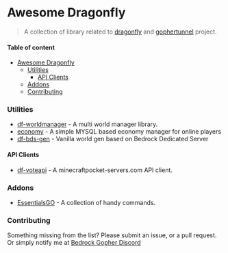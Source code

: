 # Awesome Dragonfly
> A collection of library related to [dragonfly](https://github.com/df-mc/dragonfly) and [gophertunnel](https://github.com/Sandertv/gophertunnel) project.

#### Table of content
- [Awesome Dragonfly](#awesome-dragonfly)
    + [Utilities](#utilities)
      - [API Clients](#api-clients)
    + [Addons](#addons)
    + [Contributing](#contributing)


### Utilities
- [df-worldmanager](https://github.com/Emperials/df-worldmanager) - A multi world manager library.
- [economy](https://github.com/saltcraft/economy) - A simple MYSQL based economy manager for online players
- [df-bds-gen](https://github.com/T14Raptor/df-bds-gen) - Vanilla world gen based on Bedrock Dedicated Server

#### API Clients
- [df-voteapi](https://github.com/Emperials/df-voteapi) - A minecraftpocket-servers.com API client. 

### Addons
- [EssentialsGO](https://github.com/Eren5960/EssentialsGO) - A collection of handy commands.

### Contributing
Something missing from the list? Please submit an issue, or a pull request.
Or simply notify me at [Bedrock Gopher Discord](https://discord.gg/aqnXFHehZU)
